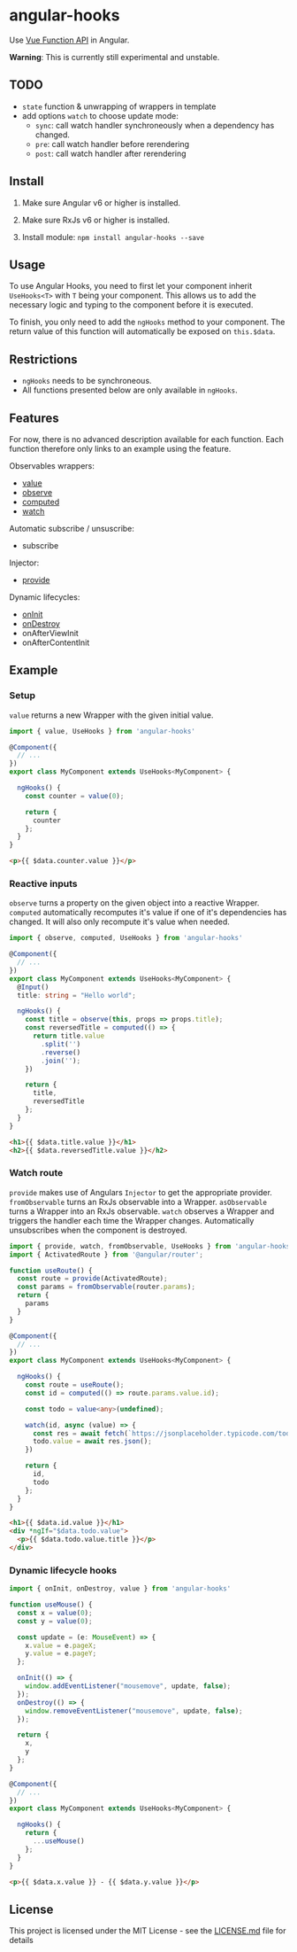 # angular-hooks

Use [Vue Function API](https://github.com/vuejs/rfcs/blob/function-apis/active-rfcs/0000-function-api.md) in Angular.

**Warning**: This is currently still experimental and unstable.

## TODO

- `state` function & unwrapping of wrappers in template
- add options `watch` to choose update mode:
  - `sync`: call watch handler synchroneously when a dependency has changed.
  - `pre`: call watch handler before rerendering
  - `post`: call watch handler after rerendering

## Install

1. Make sure Angular v6 or higher is installed.
2. Make sure RxJs v6 or higher is installed.

3. Install module:
`npm install angular-hooks --save`

## Usage

To use Angular Hooks, you need to first let your component inherit `UseHooks<T>` with `T` being your component. This allows us to add the necessary logic and typing to the component before it is executed.

To finish, you only need to add the `ngHooks` method to your component. The return value of this function will automatically be exposed on `this.$data`.

## Restrictions

- `ngHooks` needs to be synchroneous.
- All functions presented below are only available in `ngHooks`.

## Features

For now, there is no advanced description available for each function.
Each function therefore only links to an example using the feature.

Observables wrappers:
- [value](#example-setup)
- [observe](#example-inputs)
- [computed](#example-inputs)
- [watch](#example-route)

Automatic subscribe / unsuscribe:
- subscribe

Injector:
- [provide](#example-route)

Dynamic lifecycles:
- [onInit](#example-lifecycles)
- [onDestroy](#example-lifecycles)
- onAfterViewInit
- onAfterContentInit

## Example

### <a name="example-setup"></a> Setup

`value` returns a new Wrapper with the given initial value.

```ts
import { value, UseHooks } from 'angular-hooks'

@Component({
  // ...
})
export class MyComponent extends UseHooks<MyComponent> {

  ngHooks() {
    const counter = value(0);

    return {
      counter
    };
  }
}
```

```html
<p>{{ $data.counter.value }}</p>
```

### <a name="example-inputs"></a> Reactive inputs

`observe` turns a property on the given object into a reactive Wrapper.
`computed` automatically recomputes it's value if one of it's dependencies has changed. It will also only recompute it's value when needed.

```ts
import { observe, computed, UseHooks } from 'angular-hooks'

@Component({
  // ...
})
export class MyComponent extends UseHooks<MyComponent> {
  @Input()
  title: string = "Hello world";

  ngHooks() {
    const title = observe(this, props => props.title);
    const reversedTitle = computed(() => {
      return title.value
        .split('')
        .reverse()
        .join('');
    })

    return {
      title,
      reversedTitle
    };
  }
}
```

```html
<h1>{{ $data.title.value }}</h1>
<h2>{{ $data.reversedTitle.value }}</h2>
```

### <a name="example-route"></a> Watch route

`provide` makes use of Angulars `Injector` to get the appropriate provider.
`fromObservable` turns an RxJs observable into a Wrapper.
`asObservable` turns a Wrapper into an RxJs observable.
`watch` observes a Wrapper and triggers the handler each time the Wrapper changes. Automatically unsubscribes when the component is destroyed.

```ts
import { provide, watch, fromObservable, UseHooks } from 'angular-hooks'
import { ActivatedRoute } from '@angular/router';

function useRoute() {
  const route = provide(ActivatedRoute);
  const params = fromObservable(router.params);
  return {
    params
  }
}

@Component({
  // ...
})
export class MyComponent extends UseHooks<MyComponent> {

  ngHooks() {
    const route = useRoute();
    const id = computed(() => route.params.value.id);

    const todo = value<any>(undefined);

    watch(id, async (value) => {
      const res = await fetch(`https://jsonplaceholder.typicode.com/todos/${value}`);
      todo.value = await res.json();
    })

    return {
      id,
      todo
    };
  }
}
```

```html
<h1>{{ $data.id.value }}</h1>
<div *ngIf="$data.todo.value">
  <p>{{ $data.todo.value.title }}</p>
</div>
```

### <a name="example-lifecycles"></a> Dynamic lifecycle hooks

```ts
import { onInit, onDestroy, value } from 'angular-hooks'

function useMouse() {
  const x = value(0);
  const y = value(0);

  const update = (e: MouseEvent) => {
    x.value = e.pageX;
    y.value = e.pageY;
  };

  onInit(() => {
    window.addEventListener("mousemove", update, false);
  });
  onDestroy(() => {
    window.removeEventListener("mousemove", update, false);
  });

  return {
    x,
    y
  };
}

@Component({
  // ...
})
export class MyComponent extends UseHooks<MyComponent> {

  ngHooks() {
    return {
      ...useMouse()
    };
  }
}
```

```html
<p>{{ $data.x.value }} - {{ $data.y.value }}</p>
```

## License

This project is licensed under the MIT License - see the [LICENSE.md](LICENSE.md) file for details
